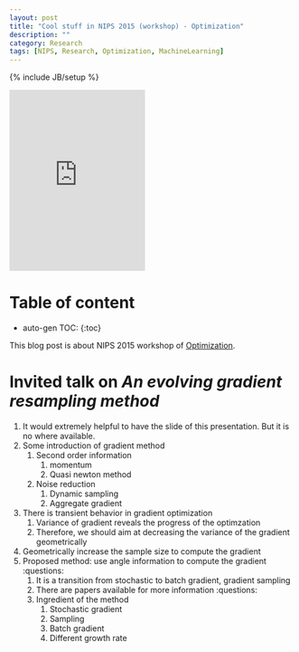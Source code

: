 ```yaml
---
layout: post
title: "Cool stuff in NIPS 2015 (workshop) - Optimization"
description: ""
category: Research
tags: [NIPS, Research, Optimization, MachineLearning]
---
```



{% include JB/setup %}
<script type="text/javascript"
 src="http://cdn.mathjax.org/mathjax/latest/MathJax.js?config=TeX-AMS-MML_HTMLorMML">
</script>


<iframe src="https://onedrive.live.com/embed?cid=C8F22FB4EF2311AF&resid=C8F22FB4EF2311AF%2132210&authkey=AJDVDDc5-wB71d4" width="240" height="320" frameborder="0" scrolling="no"></iframe>

 
# Table of content
* auto-gen TOC:
{:toc}

This blog post is about NIPS 2015 workshop of [Optimization](http://opt-ml.org/index.html).

# Invited talk on _An evolving gradient resampling method_

1. It would extremely helpful to have the slide of this presentation. But it is no where available.
1. Some introduction of gradient method
   1. Second order information
      1. momentum
      1. Quasi newton method
   1. Noise reduction
      1. Dynamic sampling
      1. Aggregate gradient
1. There is transient behavior in gradient optimization
   1. Variance of gradient reveals the progress of the optimzation
   1. Therefore, we should aim at decreasing the variance of the gradient geometrically
1. Geometrically increase the sample size to compute the gradient
1. Proposed method: use angle information to compute the gradient :questions:
   1. It is a transition from stochastic to batch gradient, gradient sampling
   1. There are papers available for more information :questions:
   1. Ingredient of the method
      1. Stochastic gradient
      1. Sampling
      1. Batch gradient
      1. Different growth rate 
